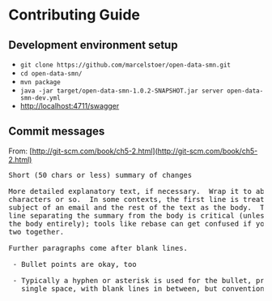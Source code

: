 # Contributing Guide

## Development environment setup
- `git clone https://github.com/marcelstoer/open-data-smn.git`
- `cd open-data-smn/`
- `mvn package`
- `java -jar target/open-data-smn-1.0.2-SNAPSHOT.jar server open-data-smn-dev.yml`
- [http://localhost:4711/swagger](http://localhost:4711/swagger)

## Commit messages

From: [http://git-scm.com/book/ch5-2.html](http://git-scm.com/book/ch5-2.html)
<pre>
Short (50 chars or less) summary of changes

More detailed explanatory text, if necessary.  Wrap it to about 72
characters or so.  In some contexts, the first line is treated as the
subject of an email and the rest of the text as the body.  The blank
line separating the summary from the body is critical (unless you omit
the body entirely); tools like rebase can get confused if you run the
two together.

Further paragraphs come after blank lines.

 - Bullet points are okay, too

 - Typically a hyphen or asterisk is used for the bullet, preceded by a
   single space, with blank lines in between, but conventions vary here
</pre>
